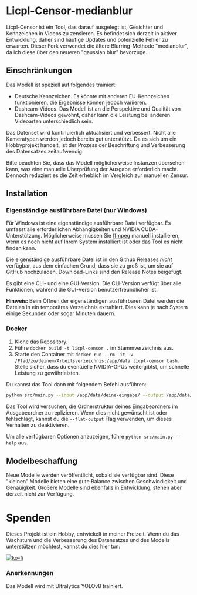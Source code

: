 # Licpl-Censor-medianblur
Licpl-Censor ist ein Tool, das darauf ausgelegt ist, Gesichter und Kennzeichen in Videos zu zensieren. Es befindet sich derzeit in aktiver Entwicklung, daher sind häufige Updates und potenzielle Fehler zu erwarten. Dieser Fork verwendet die ältere Blurring-Methode "medianblur", da ich diese über den neueren "gaussian blur" bevorzuge.

## Einschränkungen
Das Modell ist speziell auf folgendes trainiert:
- Deutsche Kennzeichen. Es könnte mit anderen EU-Kennzeichen funktionieren, die Ergebnisse können jedoch variieren.
- Dashcam-Videos. Das Modell ist an die Perspektive und Qualität von Dashcam-Videos gewöhnt, daher kann die Leistung bei anderen Videoarten unterschiedlich sein.

Das Datenset wird kontinuierlich aktualisiert und verbessert. Nicht alle Kameratypen werden jedoch bereits gut unterstützt. Da es sich um ein Hobbyprojekt handelt, ist der Prozess der Beschriftung und Verbesserung des Datensatzes zeitaufwendig.

Bitte beachten Sie, dass das Modell möglicherweise Instanzen übersehen kann, was eine manuelle Überprüfung der Ausgabe erforderlich macht. Dennoch reduziert es die Zeit erheblich im Vergleich zur manuellen Zensur.

## Installation

### Eigenständige ausführbare Datei (nur Windows)
Für Windows ist eine eigenständige ausführbare Datei verfügbar.
Es umfasst alle erforderlichen Abhängigkeiten und NVIDIA CUDA-Unterstützung.
Möglicherweise müssen Sie [ffmpeg](https://community.chocolatey.org/packages/ffmpeg) manuell installieren, wenn es noch nicht auf Ihrem System installiert ist oder das Tool es nicht finden kann.

Die eigenständige ausführbare Datei ist in den Github Releases *nicht* verfügbar, aus dem einfachen Grund, dass sie zu groß ist, um sie auf GitHub hochzuladen.
Download-Links sind den Release Notes beigefügt.

Es gibt eine CLI- und eine GUI-Version. Die CLI-Version verfügt über alle Funktionen, während die GUI-Version benutzerfreundlicher ist.

__Hinweis:__ Beim Öffnen der eigenständigen ausführbaren Datei werden die Dateien in ein temporäres Verzeichnis extrahiert. Dies kann je nach System einige Sekunden oder sogar Minuten dauern.

### Docker


1. Klone das Repository.
2. Führe `docker build -t licpl-censor .` im Stammverzeichnis aus.
3. Starte den Container mit `docker run --rm -it -v /Pfad/zu/deinem/Arbeitsverzeichnis:/app/data licpl-censor bash`. Stelle sicher, dass du eventuelle NVIDIA-GPUs weitergibtst, um schnelle Leistung zu gewährleisten.

Du kannst das Tool dann mit folgendem Befehl ausführen:

```bash
python src/main.py --input /app/data/deine-eingabe/ --output /app/data/deine-ausgabe/ --model /app/data/model.pt
```

Das Tool wird versuchen, die Ordnerstruktur deines Eingabeordners im Ausgabeordner zu replizieren. Wenn dies nicht gewünscht ist oder fehlschlägt, kannst du die `--flat-output` Flag verwenden, um dieses Verhalten zu deaktivieren.

Um alle verfügbaren Optionen anzuzeigen, führe `python src/main.py --help` aus.

## Modelbeschaffung
Neue Modelle werden veröffentlicht, sobald sie verfügbar sind. Diese "kleinen" Modelle bieten eine gute Balance zwischen Geschwindigkeit und Genauigkeit. Größere Modelle sind ebenfalls in Entwicklung, stehen aber derzeit nicht zur Verfügung.

# Spenden
Dieses Projekt ist ein Hobby, entwickelt in meiner Freizeit. Wenn du das Wachstum und die Verbesserung des Datensatzes und des Modells unterstützen möchtest, kannst du dies hier tun:

[![ko-fi](https://ko-fi.com/img/githubbutton_sm.svg)](https://ko-fi.com/clemense)

### Anerkennungen
Das Modell wird mit Ultralytics YOLOv8 trainiert.
